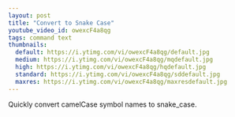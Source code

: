 ```yaml
---
layout: post
title: "Convert to Snake Case"
youtube_video_id: owexcF4a8qg
tags: command text
thumbnails:
  default: https://i.ytimg.com/vi/owexcF4a8qg/default.jpg
  medium: https://i.ytimg.com/vi/owexcF4a8qg/mqdefault.jpg
  high: https://i.ytimg.com/vi/owexcF4a8qg/hqdefault.jpg
  standard: https://i.ytimg.com/vi/owexcF4a8qg/sddefault.jpg
  maxres: https://i.ytimg.com/vi/owexcF4a8qg/maxresdefault.jpg
---
```


Quickly convert camelCase symbol names to snake_case.
